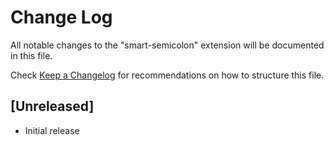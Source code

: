 # Change Log

All notable changes to the "smart-semicolon" extension will be documented in this file.

Check [Keep a Changelog](http://keepachangelog.com/) for recommendations on how to structure this file.

## [Unreleased]

- Initial release